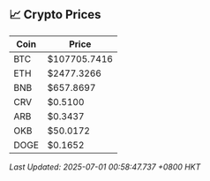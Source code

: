 ## 📈 Crypto Prices

| Coin | Price |
| ---- | ----- |
| BTC | $107705.7416 |
| ETH | $2477.3266 |
| BNB | $657.8697 |
| CRV | $0.5100 |
| ARB | $0.3437 |
| OKB | $50.0172 |
| DOGE | $0.1652 |

_Last Updated: 2025-07-01 00:58:47.737 +0800 HKT_